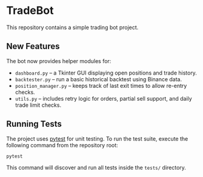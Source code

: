 # TradeBot

This repository contains a simple trading bot project.

## New Features

The bot now provides helper modules for:

* `dashboard.py` – a Tkinter GUI displaying open positions and trade history.
* `backtester.py` – run a basic historical backtest using Binance data.
* `position_manager.py` – keeps track of last exit times to allow re-entry checks.
* `utils.py` – includes retry logic for orders, partial sell support, and daily trade limit checks.


## Running Tests

The project uses [pytest](https://pytest.org/) for unit testing. To run the
test suite, execute the following command from the repository root:

```bash
pytest
```

This command will discover and run all tests inside the `tests/` directory.
